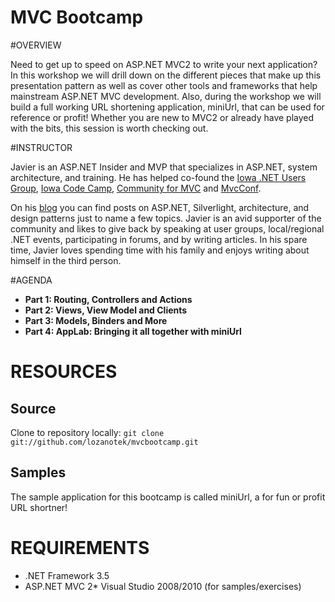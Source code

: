 MVC Bootcamp
============

#OVERVIEW

Need to get up to speed on ASP.NET MVC2 to write your next application? In this workshop we will drill down on the different pieces that make up this presentation pattern as well as cover other tools and frameworks that help mainstream ASP.NET MVC development. Also, during the workshop we will build a full working URL shortening application, miniUrl, that can be used for reference or profit! Whether you are new to MVC2 or already have played with the bits, this session is worth checking out.

#INSTRUCTOR

Javier is an ASP.NET Insider and MVP that specializes in ASP.NET, system architecture, and training. He has helped co-found the [Iowa .NET Users Group](http://iadnug.org), [Iowa Code Camp](http://www.iowacodecamp.com), [Community for MVC](http://c4.mvc) and [MvcConf](http://mvcconf.com).

On his [blog](http://lozanotek.com/blog) you can find posts on ASP.NET, Silverlight, architecture, and design patterns just to name a few topics. Javier is an avid supporter of the community and likes to give back by speaking at user groups, local/regional .NET events, participating in forums, and by writing articles. In his spare time, Javier loves spending time with his family and enjoys writing about himself in the third person.

#AGENDA
+ **Part 1: Routing, Controllers and Actions**
+ **Part 2: Views, View Model and Clients**
+ **Part 3: Models, Binders and More**
+ **Part 4: AppLab: Bringing it all together with miniUrl**

# RESOURCES
## Source
Clone to repository locally: `git clone git://github.com/lozanotek/mvcbootcamp.git`

## Samples
The sample application for this bootcamp is called miniUrl, a for fun or profit URL shortner!

# REQUIREMENTS
* .NET Framework 3.5
* ASP.NET MVC 2* Visual Studio 2008/2010 (for samples/exercises)
